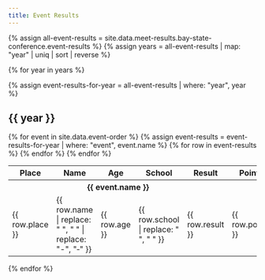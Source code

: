 ```yaml
---
title: Event Results
---
```


{% assign all-event-results = site.data.meet-results.bay-state-conference.event-results %}
{% assign years = all-event-results | map: "year" | uniq | sort | reverse %}

{% for year in years %}

{% assign event-results-for-year = all-event-results | where: "year", year %}

## {{ year }}

<table>
  <thead>
    <tr>
      <th>Place</th>
      <th>Name</th>
      <th>Age</th>
      <th>School</th>
      <th>Result</th>
      <th>Points</th>
    </tr>
  </thead>
  <tbody>
    {% for event in site.data.event-order %}
      <tr>
        <th colspan="5" style="text-align: center;">{{ event.name }}</th>
      </tr>
      {% assign event-results = event-results-for-year | where: "event", event.name %}
      {% for row in event-results %}
        <tr>
          <td>{{ row.place }}</td>
          <td>{{ row.name | replace: " ", "&nbsp;" | replace: "-", "&#8209;" }}</td>
          <td>{{ row.age }}</td>
          <td>{{ row.school | replace: " ", "&nbsp;" }}</td>
          <td>{{ row.result }}</td>
          <td>{{ row.points }}</td>
        </tr>
      {% endfor %}
    {% endfor %}
  </tbody>
</table>

{% endfor %}
